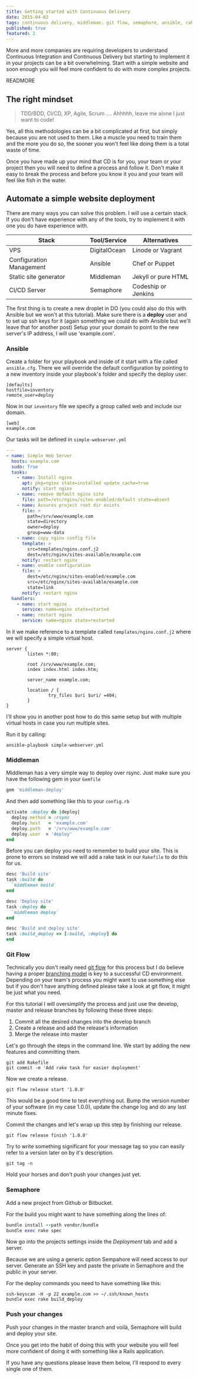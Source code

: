 ```yaml
---
title: Getting started with Continuous Delivery
date: 2015-04-02
tags: continuous delivery, middleman, git flow, semaphore, ansible, rake
published: true
featured: 2
---
```


More and more companies are requiring developers to understand Continuous
Integration and Continuous Delivery but starting to implement it in your
projects can be a bit overwhelming. Start with a simple website and soon enough
you will feel more confident to do with more complex projects.

READMORE

## The right mindset

> TDD/BDD, CI/CD, XP, Agile, Scrum .... Ahhhhh, leave me alone I just want to
> code!

Yes, all this methodologies can be a bit complicated at first, but simply
because you are not used to them. Like a muscle you need to train them and the
more you do so, the sooner you won't feel like doing them is a total waste of
time.

Once you have made up your mind that CD is for you, your team or your project
then you will need to define a process and follow it. Don't make it easy to
break the process and before you know it you and your team will feel like fish
in the water.

## Automate a simple website deployment

There are many ways you can solve this problem. I will use a certain stack. If
you don't have experience with any of the tools, try to implement it with one
you do have experience with.

| Stack                    | Tool/Service | Alternatives        |
|--------------------------|--------------|---------------------|
| VPS                      | DigitalOcean | Linode or Vagrant   |
| Configuration Management | Ansible      | Chef or Puppet      |
| Static site generator    | Middleman    | Jekyll or pure HTML |
| CI/CD Server             | Semaphore    | Codeship or Jenkins |

The first thing is to create a new droplet in DO (you could also do this with
Ansible but we won't at this tutorial). Make sure there is a **deploy** user and
to set up ssh keys for it (again something we could do with Ansible but we'll
leave that for another post) Setup your your domain to point to the new server's
IP address, I will use 'example.com'.

### Ansible

Create a folder for your playbook and inside of it start with a file called
`ansible.cfg`. There we will override the default configuration by pointing to
a new inventory inside your playbook's folder and specify the deploy user.

```shell
[defaults]
hostfile=inventory
remote_user=deploy
```

Now in our `inventory` file we specify a group called web and include our
domain.

```shell
[web]
example.com
```

Our tasks will be defined in `simple-webserver.yml`

```yml
---
- name: Simple Web Server
  hosts: example.com
  sudo: True
  tasks:
    - name: Install nginx
      apt: pkg=nginx state=installed update_cache=true
      notify: start nginx
    - name: remove default nginx site
      file: path=/etc/nginx/sites-enabled/default state=absent
    - name: Assures project root dir exists
      file: >
        path=/srv/www/example.com
        state=directory
        owner=deploy
        group=www-data
    - name: copy nginx config file
      template: >
        src=templates/nginx.conf.j2
        dest=/etc/nginx/sites-available/example.com
      notify: restart nginx
    - name: enable configuration
      file: >
        dest=/etc/nginx/sites-enabled/example.com
        src=/etc/nginx/sites-available/example.com
        state=link
      notify: restart nginx
  handlers:
    - name: start nginx
      service: name=nginx state=started
    - name: restart nginx
      service: name=nginx state=restarted
```

In it we make reference to a template called `templates/nginx.conf.j2` where we will
specify a simple virtual host.

```shell
server {
        listen *:80;

        root /srv/www/example.com;
        index index.html index.htm;

        server_name example.com;

        location / {
                try_files $uri $uri/ =404;
        }
}
```

I'll show you in another post how to do this same setup but with multiple
virtual hosts in case you run multiple sites.

Run it by calling:

```shell
ansible-playbook simple-webserver.yml
```


### Middleman

Middleman has a very simple way to deploy over rsync. Just make sure you have
the following gem in your `Gemfile`

```ruby
gem 'middleman-deploy'
```

And then add something like this to your `config.rb`

```ruby
activate :deploy do |deploy|
  deploy.method = :rsync
  deploy.host   = 'example.com'
  deploy.path   = '/srv/www/example.com'
  deploy.user  = 'deploy'
end
```

Before you can deploy you need to remember to build your site. This is prone to
errors so instead we will add a rake task in our `Rakefile` to do this for us.

```ruby
desc 'Build site'
task :build do
  `middleman build`
end

desc 'Deploy site'
task :deploy do
  `middleman deploy`
end

desc 'Build and deploy site'
task :build_deploy => [:build, :deploy] do
end
```

### Git Flow

Technically you don't really need [git flow][1] for this process but I do believe
having a proper [branching model][2] is key to a successful CD environment.
Depending on your team's process you might want to use something else but if you
don't have anything defined please take a look at git flow, it might be just
what you need.

For this tutorial I will oversimplify the process and just use the develop,
master and release branches by following these three steps:

  1. Commit all the desired changes into the develop branch
  2. Create a release and add the release's information
  3. Merge the release into master

Let's go through the steps in the command line. We start by adding the new
features and committing them.

```shell
git add Rakefile
git commit -m 'Add rake task for easier deployment'
```

Now we create a release.

```shell
git flow release start '1.0.0'
```

This would be a good time to test everything out. Bump the version number of
your software (in my case 1.0.0), update the change log and do any last minute
fixes.

Commit the changes and let's wrap up this step by finishing our release.

```shell
git flow release finish '1.0.0'
```

Try to write something significant for your message tag so you can easily refer
to a version later on by it's description.

```shell
git tag -n
```

Hold your horses and don't push your changes just yet.

[1]: https://github.com/nvie/gitflow
[2]: http://news.bbc.co.uk/go/rss/-/2/hi/default.stm

### Semaphore

Add a new project from Github or Bitbucket.

For the build you might want to have something along the lines of:

```ruby
bundle install --path vendor/bundle
bundle exec rake spec
```

Now go into the projects settings inside the _Deployment_ tab and add a server.

Because we are using a generic option Sempahore will need access to our server.
Generate an SSH key and paste the private in Semaphore and the public in your
server.

For the deploy commands you need to have something like this:

```shell
ssh-keyscan -H -p 22 example.com >> ~/.ssh/known_hosts
bundle exec rake build_deploy
```

### Push your changes

Push your changes in the master branch and voilà, Semaphore will build and
deploy your site.

Once you get into the habit of doing this with your website you will feel more
confident of doing it with something like a Rails application.

If you have any questions please leave them below, I'll respond to every single
one of them.
